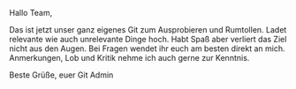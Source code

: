 Hallo Team,

Das ist jetzt unser ganz eigenes Git zum Ausprobieren und Rumtollen.
Ladet relevante wie auch unrelevante Dinge hoch. Habt Spaß aber verliert das Ziel nicht aus den Augen. 
Bei Fragen wendet ihr euch am besten direkt an mich. Anmerkungen, Lob und Kritik nehme ich auch gerne zur Kenntnis.

Beste Grüße,
euer Git Admin